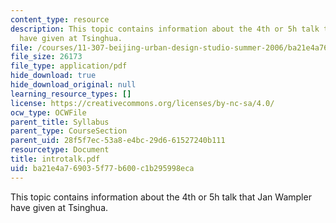```yaml
---
content_type: resource
description: This topic contains information about the 4th or 5h talk that Jan Wampler
  have given at Tsinghua.
file: /courses/11-307-beijing-urban-design-studio-summer-2006/ba21e4a769035f77b600c1b295998eca_introtalk.pdf
file_size: 26173
file_type: application/pdf
hide_download: true
hide_download_original: null
learning_resource_types: []
license: https://creativecommons.org/licenses/by-nc-sa/4.0/
ocw_type: OCWFile
parent_title: Syllabus
parent_type: CourseSection
parent_uid: 28f5f7ec-53a8-e4bc-29d6-61527240b111
resourcetype: Document
title: introtalk.pdf
uid: ba21e4a7-6903-5f77-b600-c1b295998eca
---
```

This topic contains information about the 4th or 5h talk that Jan Wampler have given at Tsinghua.